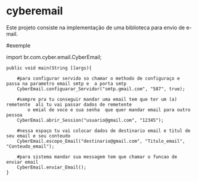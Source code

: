 # cyberemail
Este projeto consiste na implementação de uma biblioteca para envio de e-mail.

<p>
#exemple

import br.com.cyber.email.CyberEmail;

    public void main(String []args){
    
        #para configurar servido so chamar o methodo de configuraço e passa na parametro email smtp e  a porta smtp
        CyberEmail.configuarar_Servidor("smtp.gmail.com", "587", true);
        
        #sempre pra tu conseguir mandar uma email tem que ter um (a) remetente  ali tu vai passar dados de remetente 
            o emial de voce e sua senha  que quer mandar email para outro pessoa  
        CyberEmail.abrir_Session("usuario@gmail.com", "12345");
        
        #nessa espaço tu vai colocar dados de destinario email e titul de seu email e seu conteudo
        CyberEmail.escopo_Email("destinario@gmail.com", "Titulo_email", "Conteudo_email");
        
        #para sistema mandar sua messagem tem que chamar o funcao de enviar email  
        CyberEmail.enviar_Email();
    }
    
</p>
